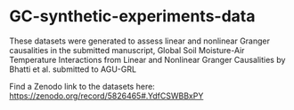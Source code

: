 # GC-synthetic-experiments-data
These datasets were generated to assess linear and nonlinear Granger causalities in the submitted manuscript, Global Soil Moisture-Air Temperature Interactions from Linear and Nonlinear Granger Causalities by Bhatti et al. submitted to AGU-GRL

Find a Zenodo link to the datasets here: https://zenodo.org/record/5826465#.YdfCSWBBxPY
